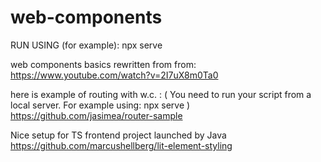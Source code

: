 # web-components

RUN USING (for example):
npx serve

web components basics rewritten from from:
https://www.youtube.com/watch?v=2I7uX8m0Ta0

here is example of routing with w.c. :
( You need to run your script from a local server. For example using: npx serve )
https://github.com/jasimea/router-sample

Nice setup for TS frontend project launched by Java
https://github.com/marcushellberg/lit-element-styling